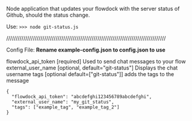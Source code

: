 Node application that updates your flowdock with the server status of Github, should the status change.

Use: 
`>>> node git-status.js`

////////////////////////////////////////////////////////////////////////////////////

Config File:
**Rename example-config.json to config.json to use**

flowdock_api_token [required] Used to send chat messages to your flow
external_user_name [optional, default="git-status"] Displays the chat username
tags [optional default=["git-status"]] adds the tags to the message

    {
      "flowdock_api_token": "abcdefghi123456789abcdefghi",
      "external_user_name": "my_git_status",
      "tags": ["example_tag", "example_tag_2"]
    }
